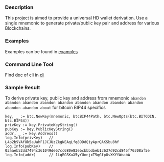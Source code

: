 ### Description
This project is aimed to provide a universal HD wallet derivation. Use a single mnemonic to generate private/public key pair and address for various Blockchains.

### Examples
Examples can be found in [examples](https://github.com/shawn-cx-li/wallet-core/blob/master/examples/demo.go)

### Command Line Tool
Find doc of cli in [cli](https://github.com/shawn-cx-li/wallet-core/blob/master/cli/readme.md)

### Sample Result
To derive private key, public key and address from mnemonic `abandon abandon abandon abandon abandon abandon abandon abandon abandon abandon abandon about` for bitcoin BIP44 specifics

```
key, _ := btc.NewKey(mnemonic, btcBIP44Path, btc.NewOpts(btc.BITCOIN, btc.BIP44))
privKey := key.PrivateKeyString()
pubKey := key.PublicKeyString()
addr, _ := key.Address()
log.Info(privKey)   // L4p2b9VAf8k5aUahF1JCJUzZkgNEAqLfq8DDdQiyAprQAKSbu8hf
log.Info(pubKey)    // 03aaeb52dd7494c361049de67cc680e83ebcbbbdbeb13637d92cd845f70308af5e
log.Info(addr)      // 1LqBGSKuX5yYUonjxT5qGfpUsXKYYWeabA
```
